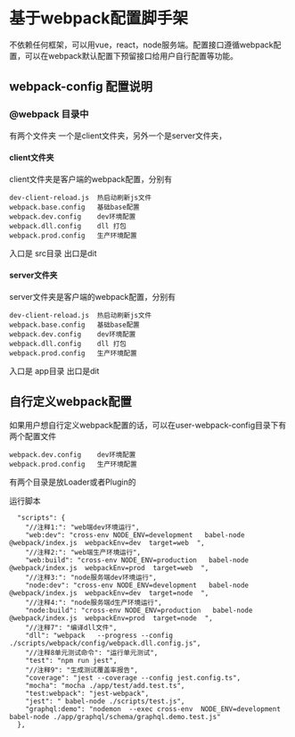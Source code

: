 
# 基于webpack配置脚手架

不依赖任何框架，可以用vue，react，node服务端。配置接口遵循webpack配置，可以在webpack默认配置下预留接口给用户自行配置等功能。



## webpack-config 配置说明

### @webpack 目录中

有两个文件夹 一个是client文件夹，另外一个是server文件夹，

#### client文件夹

  client文件夹是客户端的webpack配置，分别有

  ````
dev-client-reload.js  热启动刷新js文件
webpack.base.config   基础base配置
webpack.dev.config    dev环境配置
webpack.dll.config    dll 打包
webpack.prod.config   生产环境配置
  ````

入口是  src目录 出口是dit





#### server文件夹

server文件夹是客户端的webpack配置，分别有

```
dev-client-reload.js  热启动刷新js文件
webpack.base.config   基础base配置
webpack.dev.config    dev环境配置
webpack.dll.config    dll 打包
webpack.prod.config   生产环境配置
```

 入口是 app目录 出口是dit 

## 自行定义webpack配置

如果用户想自行定义webpack配置的话，可以在user-webpack-config目录下有两个配置文件

```
webpack.dev.config    dev环境配置
webpack.prod.config   生产环境配置
```

有两个目录是放Loader或者Plugin的

运行脚本
```
  "scripts": {
    "//注释1:": "web端dev环境运行",
    "web:dev": "cross-env NODE_ENV=development   babel-node  @webpack/index.js  webpackEnv=dev  target=web  ",
    "//注释2:": "web端生产环境运行",
    "web:build": "cross-env NODE_ENV=production   babel-node  @webpack/index.js  webpackEnv=prod  target=web  ",
    "//注释3:": "node服务端dev环境运行",
    "node:dev": "cross-env NODE_ENV=development   babel-node  @webpack/index.js  webpackEnv=dev  target=node  ",
    "//注释4:": "node服务端d生产环境运行",
    "node:build": "cross-env NODE_ENV=production   babel-node  @webpack/index.js  webpackEnv=prod  target=node  ",
    "//注释7": "编译dll文件",
    "dll": "webpack   --progress --config ./scripts/webpack/config/webpack.dll.config.js",
    "//注释8单元测试命令": "运行单元测试",
    "test": "npm run jest",
    "//注释9": "生成测试覆盖率报告",
    "coverage": "jest --coverage --config jest.config.ts",
    "mocha": "mocha ./app/test/add.test.ts",
    "test:webpack": "jest-webpack",
    "jest": " babel-node ./scripts/test.js",
    "graphql:demo": "nodemon  --exec cross-env  NODE_ENV=development  babel-node ./app/graphql/schema/graphql.demo.test.js"
  },

```
